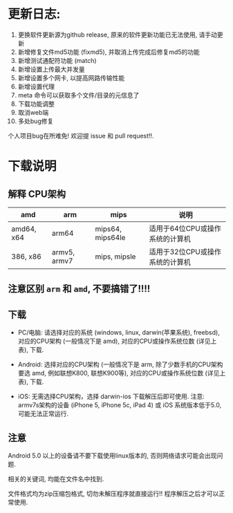 # 更新日志: 

1. 更换软件更新源为github release, 原来的软件更新功能已无法使用, 请手动更新
2. 新增修复文件md5功能 (fixmd5), 并取消上传完成后修复md5的功能
3. 新增测试通配符功能 (match)
4. 新增设置上传最大并发量
5. 新增设置多个网卡, 以提高网路传输性能
6. 新增设置代理
7. meta 命令可以获取多个文件/目录的元信息了
8. 下载功能调整
9. 取消web端
10. 多处bug修复

个人项目bug在所难免! 欢迎提 issue 和 pull request!!.

# 下载说明

## 解释 CPU架构

|amd|arm| mips| 说明 |
|-----|----------------|------------------|------------------|
|amd64, x64 |arm64   | mips64, mips64le |适用于64位CPU或操作系统的计算机|
|386, x86 |armv5, armv7  | mips, mipsle |适用于32位CPU或操作系统的计算机|

## 注意区别 `arm` 和 `amd`, 不要搞错了!!!!

## 下载

* PC/电脑: 
    请选择对应的系统 (windows, linux, darwin(苹果系统), freebsd), 对应的CPU架构 (一般情况下是 amd), 对应的CPU或操作系统位数 (详见上表), 下载.

* Android: 
    选择对应的CPU架构 (一般情况下是 arm, 除了少数手机的CPU架构要选 amd, 例如联想K800, 联想K900等), 对应的CPU或操作系统位数  (详见上表), 下载.

* iOS:
    无需选择CPU架构，选择 darwin-ios 下载解压后即可使用. 注意: armv7s架构的设备 (iPhone 5, iPhone 5c, iPad 4) 或 iOS 系统版本低于5.0, 可能无法正常运行.

## 注意

Android 5.0 以上的设备请不要下载使用linux版本的, 否则网络请求可能会出现问题.

相关的关键词, 均能在文件名中找到. 

文件格式均为zip压缩包格式, 切勿未解压程序就直接运行!! 程序解压之后才可以正常使用.

